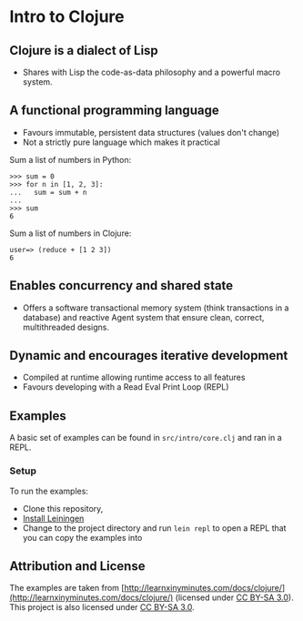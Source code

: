 # Intro to Clojure

## Clojure is a dialect of Lisp

* Shares with Lisp the code-as-data philosophy and a powerful macro system.

## A functional programming language

* Favours immutable, persistent data structures (values don't change)
* Not a strictly pure language which makes it practical

Sum a list of numbers in Python:

    >>> sum = 0
    >>> for n in [1, 2, 3]:
    ...   sum = sum + n
    ... 
    >>> sum
    6

Sum a list of numbers in Clojure:

    user=> (reduce + [1 2 3])
    6

## Enables concurrency and shared state

* Offers a software transactional memory system (think transactions in a database) and reactive Agent system that ensure clean, correct, multithreaded designs.

## Dynamic and encourages iterative development

* Compiled at runtime allowing runtime access to all features
* Favours developing with a Read Eval Print Loop (REPL)

## Examples

A basic set of examples can be found in `src/intro/core.clj` and ran in a REPL.

### Setup

To run the examples:

* Clone this repository,
* [Install Leiningen](https://github.com/technomancy/leiningen#installation)
* Change to the project directory and run `lein repl` to open a REPL that you can copy the examples into

## Attribution and License

The examples are taken from [http://learnxinyminutes.com/docs/clojure/](http://learnxinyminutes.com/docs/clojure/) (licensed under [CC BY-SA 3.0](http://creativecommons.org/licenses/by-sa/3.0/deed.en_US)). This project is also licensed under [CC BY-SA 3.0](http://creativecommons.org/licenses/by-sa/3.0/deed.en_US).
